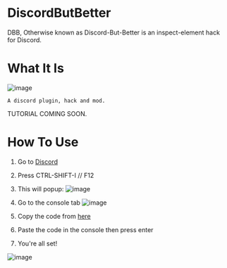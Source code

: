 # DiscordButBetter
DBB, Otherwise known as Discord-But-Better is an inspect-element hack for Discord.


# What It Is
![image](https://user-images.githubusercontent.com/64395933/111235886-f7f5cf80-85c7-11eb-969d-b1707660f0c3.png)

```A discord plugin, hack and mod.```

TUTORIAL COMING SOON.




# How To Use
1. Go to [Discord](https://dicord.com/app)
2. Press CTRL-SHIFT-I // F12
3. This will popup:
![image](https://user-images.githubusercontent.com/64395933/111244122-aefa4700-85d8-11eb-8702-5fbae80f5d13.png)

4. Go to the console tab
![image](https://user-images.githubusercontent.com/64395933/111244162-c0dbea00-85d8-11eb-97df-960f0d762623.png)

5. Copy the code from [here](https://raw.githubusercontent.com/Great-Hacking/DiscordButBetter/main/dbb.js)

7. Paste the code in the console then press enter
8. You're all set!

![image](https://user-images.githubusercontent.com/64395933/111244340-14e6ce80-85d9-11eb-9ec3-0a52fdcb78ef.png)
